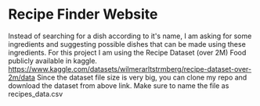 # Recipe Finder Website
Instead of searching for a dish according to it's name, I am asking for some ingredients and suggesting possible dishes that can be made using these ingredients. 
For this project I am using the Recipe Dataset (over 2M) Food publicly available in kaggle. https://www.kaggle.com/datasets/wilmerarltstrmberg/recipe-dataset-over-2m/data
Since the dataset file size is very big, you can clone my repo and download the dataset from above link. 
Make sure to name the file as recipes_data.csv
